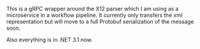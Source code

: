 ﻿This is a gRPC wrapper around the X12 parser which I am using as a microservice in a workflow pipeline. It currently only transfers the 
xml representation but will move to a full Protobuf serialization of the message soon.

Also everything is in .NET 3.1 now.